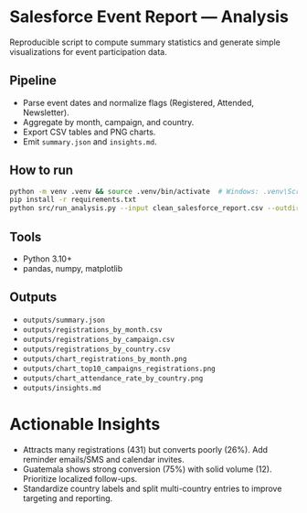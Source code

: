 # Salesforce Event Report — Analysis

Reproducible script to compute summary statistics and generate simple visualizations for event participation data.

## Pipeline
- Parse event dates and normalize flags (Registered, Attended, Newsletter).
- Aggregate by month, campaign, and country.
- Export CSV tables and PNG charts.
- Emit `summary.json` and `insights.md`.

## How to run
```bash
python -m venv .venv && source .venv/bin/activate  # Windows: .venv\Scripts\activate
pip install -r requirements.txt
python src/run_analysis.py --input clean_salesforce_report.csv --outdir outputs
```

## Tools
- Python 3.10+
- pandas, numpy, matplotlib

## Outputs
- `outputs/summary.json`
- `outputs/registrations_by_month.csv`
- `outputs/registrations_by_campaign.csv`
- `outputs/registrations_by_country.csv`
- `outputs/chart_registrations_by_month.png`
- `outputs/chart_top10_campaigns_registrations.png`
- `outputs/chart_attendance_rate_by_country.png`
- `outputs/insights.md`

# Actionable Insights
- Attracts many registrations (431) but converts poorly (26%). Add reminder emails/SMS and calendar invites.
- Guatemala shows strong conversion (75%) with solid volume (12). Prioritize localized follow-ups.
- Standardize country labels and split multi-country entries to improve targeting and reporting.
